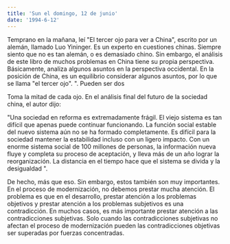 ```yaml
---
title: 'Sun el domingo, 12 de junio'
date: '1994-6-12'
---
```


Temprano en la mañana, leí "El tercer ojo para ver a China", escrito por un alemán, llamado Luo Yininger. Es un experto en cuestiones chinas. Siempre siento que no es tan alemán, o es demasiado chino. Sin embargo, el análisis de este libro de muchos problemas en China tiene su propia perspectiva. Básicamente, analiza algunos asuntos en la perspectiva occidental. En la posición de China, es un equilibrio considerar algunos asuntos, por lo que se llama "el tercer ojo". ". Pueden ser dos

Toma la mitad de cada ojo. En el análisis final del futuro de la sociedad china, el autor dijo:

"Una sociedad en reforma es extremadamente frágil. El viejo sistema es tan difícil que apenas puede continuar funcionando. La función social estable del nuevo sistema aún no se ha formado completamente. Es difícil para la sociedad mantener la estabilidad incluso con un ligero impacto. Con un enorme sistema social de 100 millones de personas, la información nueva fluye y completa su proceso de aceptación, y lleva más de un año lograr la reorganización. La distancia en el tiempo hace que el sistema se divida y la desigualdad ".

De hecho, más que eso. Sin embargo, estos también son muy importantes. En el proceso de modernización, no debemos prestar mucha atención. El problema es que en el desarrollo, prestar atención a los problemas objetivos y prestar atención a los problemas subjetivos es una contradicción. En muchos casos, es más importante prestar atención a las contradicciones subjetivas. Solo cuando las contradicciones subjetivas no afectan el proceso de modernización pueden las contradicciones objetivas ser superadas por fuerzas concentradas.

